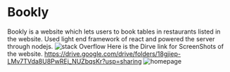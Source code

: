 # Bookly
Bookly is a website which lets users to book tables in restaurants listed in the website. 
Used light end framework of react and powered the server through nodejs. 
![stack Overflow](http://lmsotfy.com/so.png)
Here is the Dirve link for ScreenShots of the website.
https://drive.google.com/drive/folders/18gjiep-LMv7TVda8U8PwREj_NUZbqsKr?usp=sharing
![homepage](https://drive.google.com/file/d/1BQRVApeXFdGGTymzZFsCDPdyuJaCe8OW/view?usp=sharing)

